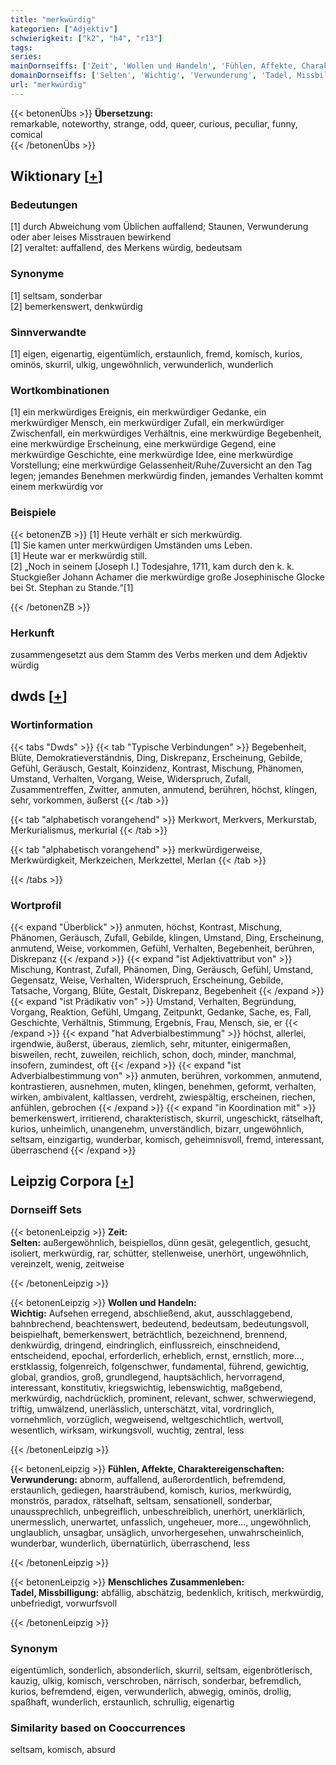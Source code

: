 ```yaml
---
title: "merkwürdig"
kategorien: ["Adjektiv"]
schwierigkeit: ["k2", "h4", "r13"]
tags:
series:
mainDornseiffs: ['Zeit', 'Wollen und Handeln', 'Fühlen, Affekte, Charaktereigenschaften', 'Menschliches Zusammenleben']
domainDornseiffs: ['Selten', 'Wichtig', 'Verwunderung', 'Tadel, Missbilligung']
url: "merkwürdig"
---
```


{{< betonenÜbs >}}
**Übersetzung:**  
remarkable, noteworthy, strange, odd, queer, curious, peculiar, funny, comical  
{{< /betonenÜbs >}}

## Wiktionary [[+](https://de.wiktionary.org/wiki/merkwürdig)]

### Bedeutungen
[1] durch Abweichung vom Üblichen auffallend; Staunen, Verwunderung oder aber leises Misstrauen bewirkend  
[2] veraltet: auffallend, des Merkens würdig, bedeutsam  

### Synonyme
[1] seltsam, sonderbar  
[2] bemerkenswert, denkwürdig  

### Sinnverwandte
[1] eigen, eigenartig, eigentümlich, erstaunlich, fremd, komisch, kurios, ominös, skurril, ulkig, ungewöhnlich, verwunderlich, wunderlich  

### Wortkombinationen
[1] ein merkwürdiges Ereignis, ein merkwürdiger Gedanke, ein merkwürdiger Mensch, ein merkwürdiger Zufall, ein merkwürdiger Zwischenfall, ein merkwürdiges Verhältnis, eine merkwürdige Begebenheit, eine merkwürdige Erscheinung, eine merkwürdige Gegend, eine merkwürdige Geschichte, eine merkwürdige Idee, eine merkwürdige Vorstellung; eine merkwürdige Gelassenheit/Ruhe/Zuversicht an den Tag legen; jemandes Benehmen merkwürdig finden, jemandes Verhalten kommt einem merkwürdig vor  

### Beispiele
{{< betonenZB >}}
[1] Heute verhält er sich merkwürdig.  
[1] Sie kamen unter merkwürdigen Umständen ums Leben.  
[1] Heute war er merkwürdig still.  
[2] „Noch in seinem [Joseph I.] Todesjahre, 1711, kam durch den k. k. Stuckgießer Johann Achamer die merkwürdige große Josephinische Glocke bei St. Stephan zu Stande.“[1]  

{{< /betonenZB >}}
### Herkunft
zusammengesetzt aus dem Stamm des Verbs merken und dem Adjektiv würdig  



## dwds [[+](https://www.dwds.de/wb/merkwürdig)]

### Wortinformation
{{< tabs "Dwds" >}}
{{< tab "Typische Verbindungen" >}}
Begebenheit, Blüte, Demokratieverständnis, Ding, Diskrepanz, Erscheinung, Gebilde, Gefühl, Geräusch, Gestalt, Koinzidenz, Kontrast, Mischung, Phänomen, Umstand, Verhalten, Vorgang, Weise, Widerspruch, Zufall, Zusammentreffen, Zwitter, anmuten, anmutend, berühren, höchst, klingen, sehr, vorkommen, äußerst
{{< /tab >}}

{{< tab "alphabetisch vorangehend" >}}
Merkwort, Merkvers, Merkurstab, Merkurialismus, merkurial
{{< /tab >}}

{{< tab "alphabetisch vorangehend" >}}
merkwürdigerweise, Merkwürdigkeit, Merkzeichen, Merkzettel, Merlan
{{< /tab >}}

{{< /tabs >}}

### Wortprofil
{{< expand "Überblick" >}} anmuten, höchst, Kontrast, Mischung, Phänomen, Geräusch, Zufall, Gebilde, klingen, Umstand, Ding, Erscheinung, anmutend, Weise, vorkommen, Gefühl, Verhalten, Begebenheit, berühren, Diskrepanz {{< /expand >}}
{{< expand "ist Adjektivattribut von" >}} Mischung, Kontrast, Zufall, Phänomen, Ding, Geräusch, Gefühl, Umstand, Gegensatz, Weise, Verhalten, Widerspruch, Erscheinung, Gebilde, Tatsache, Vorgang, Blüte, Gestalt, Diskrepanz, Begebenheit {{< /expand >}}
{{< expand "ist Prädikativ von" >}} Umstand, Verhalten, Begründung, Vorgang, Reaktion, Gefühl, Umgang, Zeitpunkt, Gedanke, Sache, es, Fall, Geschichte, Verhältnis, Stimmung, Ergebnis, Frau, Mensch, sie, er {{< /expand >}}
{{< expand "hat Adverbialbestimmung" >}} höchst, allerlei, irgendwie, äußerst, überaus, ziemlich, sehr, mitunter, einigermaßen, bisweilen, recht, zuweilen, reichlich, schon, doch, minder, manchmal, insofern, zumindest, oft {{< /expand >}}
{{< expand "ist Adverbialbestimmung von" >}} anmuten, berühren, vorkommen, anmutend, kontrastieren, ausnehmen, muten, klingen, benehmen, geformt, verhalten, wirken, ambivalent, kaltlassen, verdreht, zwiespältig, erscheinen, riechen, anfühlen, gebrochen {{< /expand >}}
{{< expand "in Koordination mit" >}} bemerkenswert, irritierend, charakteristisch, skurril, ungeschickt, rätselhaft, kurios, unheimlich, unangenehm, unverständlich, bizarr, ungewöhnlich, seltsam, einzigartig, wunderbar, komisch, geheimnisvoll, fremd, interessant, überraschend {{< /expand >}}

## Leipzig Corpora [[+](https://corpora.uni-leipzig.de/en/res?word=merkwürdig&corpusId=deu_newscrawl-public_2018)]

### Dornseiff Sets
{{< betonenLeipzig >}}
**Zeit:**  
**Selten:** außergewöhnlich, beispiellos, dünn gesät, gelegentlich, gesucht, isoliert, merkwürdig, rar, schütter, stellenweise, unerhört, ungewöhnlich, vereinzelt, wenig, zeitweise  

{{< /betonenLeipzig >}}


{{< betonenLeipzig >}}
**Wollen und Handeln:**  
**Wichtig:** Aufsehen erregend, abschließend, akut, ausschlaggebend, bahnbrechend, beachtenswert, bedeutend, bedeutsam, bedeutungsvoll, beispielhaft, bemerkenswert, beträchtlich, bezeichnend, brennend, denkwürdig, dringend, eindringlich, einflussreich, einschneidend, entscheidend, epochal, erforderlich, erheblich, ernst, ernstlich, more..., erstklassig, folgenreich, folgenschwer, fundamental, führend, gewichtig, global, grandios, groß, grundlegend, hauptsächlich, hervorragend, interessant, konstitutiv, kriegswichtig, lebenswichtig, maßgebend, merkwürdig, nachdrücklich, prominent, relevant, schwer, schwerwiegend, triftig, umwälzend, unerlässlich, unterschätzt, vital, vordringlich, vornehmlich, vorzüglich, wegweisend, weltgeschichtlich, wertvoll, wesentlich, wirksam, wirkungsvoll, wuchtig, zentral, less  

{{< /betonenLeipzig >}}


{{< betonenLeipzig >}}
**Fühlen, Affekte, Charaktereigenschaften:**  
**Verwunderung:** abnorm, auffallend, außerordentlich, befremdend, erstaunlich, gediegen, haarsträubend, komisch, kurios, merkwürdig, monströs, paradox, rätselhaft, seltsam, sensationell, sonderbar, unaussprechlich, unbegreiflich, unbeschreiblich, unerhört, unerklärlich, unermesslich, unerwartet, unfasslich, ungeheuer, more..., ungewöhnlich, unglaublich, unsagbar, unsäglich, unvorhergesehen, unwahrscheinlich, wunderbar, wunderlich, übernatürlich, überraschend, less  

{{< /betonenLeipzig >}}


{{< betonenLeipzig >}}
**Menschliches Zusammenleben:**  
**Tadel, Missbilligung:** abfällig, abschätzig, bedenklich, kritisch, merkwürdig, unbefriedigt, vorwurfsvoll  

{{< /betonenLeipzig >}}

### Synonym
eigentümlich, sonderlich, absonderlich, skurril, seltsam, eigenbrötlerisch, kauzig, ulkig, komisch, verschroben, närrisch, sonderbar, befremdlich, kurios, befremdend, eigen, verwunderlich, abwegig, ominös, drollig, spaßhaft, wunderlich, erstaunlich, schrullig, eigenartig


### Similarity based on Cooccurrences
seltsam, komisch, absurd

